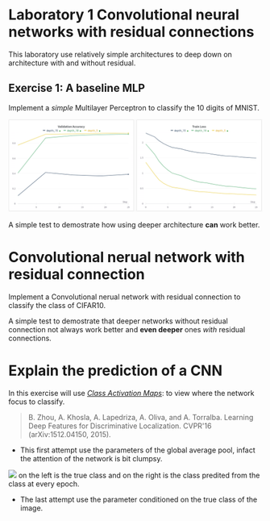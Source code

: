 #  Laboratory 1 Convolutional neural networks with residual connections

This laboratory use relatively simple architectures to deep down on architecture with and without residual.

## Exercise 1:  A baseline MLP

Implement a *simple* Multilayer Perceptron to classify the 10 digits of MNIST.

![](img/es1.png)

A simple test to demostrate how using deeper architecture **can** work better.

# Convolutional nerual network with residual connection
Implement a Convolutional nerual network with residual connection to classify the class of CIFAR10.

A simple test to demostrate that deeper networks without residual connection not always work better and **even deeper** ones *with* residual connections.



# Explain the prediction of a CNN
In this exercise will use [*Class Activation Maps*](http://cnnlocalization.csail.mit.edu/#:~:text=A%20class%20activation%20map%20for,decision%20made%20by%20the%20CNN.): to view where the network focus to classify.

> B. Zhou, A. Khosla, A. Lapedriza, A. Oliva, and A. Torralba. Learning Deep Features for Discriminative Localization. CVPR'16 (arXiv:1512.04150, 2015).

- This first attempt use the parameters of the global average pool, infact the attention of the network is bit clumpsy.
 
![](img/gifs/1.gif)
on the left is the true class and on the right is the class predited from the class at every epoch.


- The last attempt use the parameter conditioned on the true class of the image.


